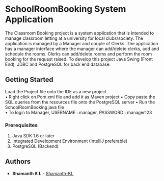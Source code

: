 # SchoolRoomBooking System Application  

The Classroom Booking project is a system application that is intended to manage classroom letting at a university for 
local clubs/society. The application is managed by a Manager and couple of Clerks. The application has a manager interface 
where the manager can add/delete clerks, add and schedule the rooms. Clerks can add/delete rooms and perform the room booking 
for the request raised. To develop this project Java Swing (Front End), JDBC and PostgreSQL for back end database. 

## Getting Started

Load the Project file onto the IDE as a new project  
• Right click on Pom.xml file and add it as Maven project 
• Copy paste the SQL queries from the resources file onto the PostgreSQL server 
• Run the SchoolRoomBooking.java file  
• To login to Manager, USERNAME : manager, PASSWORD : manager123 


### Prerequisites

1. Java SDK 1.6 or later 
2. Integrated Development Environment (IntelliJ preferable) 
3. PostgreSQL (Backend) 


## Authors

* **Shamanth K L** - [Shamanth-KL](https://github.com/Shamanth-KL)


